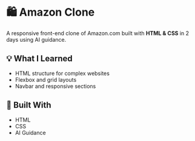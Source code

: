 # 🛍️ Amazon Clone

A responsive front-end clone of Amazon.com built with **HTML & CSS** in 2 days using AI guidance.

## 💡 What I Learned
- HTML structure for complex websites  
- Flexbox and grid layouts  
- Navbar and responsive sections

## 🧠 Built With
- HTML
- CSS
- AI Guidance
